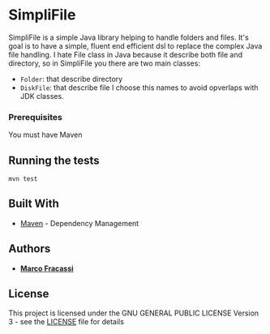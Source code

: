 # SimpliFile

SimpliFile is a simple Java library helping to handle folders and files. 
It's goal is to have a simple, fluent end efficient dsl to replace the complex Java file handling.
I hate File class in Java because it describe both file and directory, so in SimpliFile you there are two main classes:
* `Folder`: that describe directory
* `DiskFile`: that describe file
I choose this names to avoid  opverlaps with JDK classes.

### Prerequisites

You must have Maven

## Running the tests

```
mvn test
```

## Built With

* [Maven](https://maven.apache.org/) - Dependency Management

## Authors

* **[Marco Fracassi](https://github.com/fracassi-marco)**

## License

This project is licensed under the GNU GENERAL PUBLIC LICENSE Version 3 - see the [LICENSE](LICENSE) file for details
